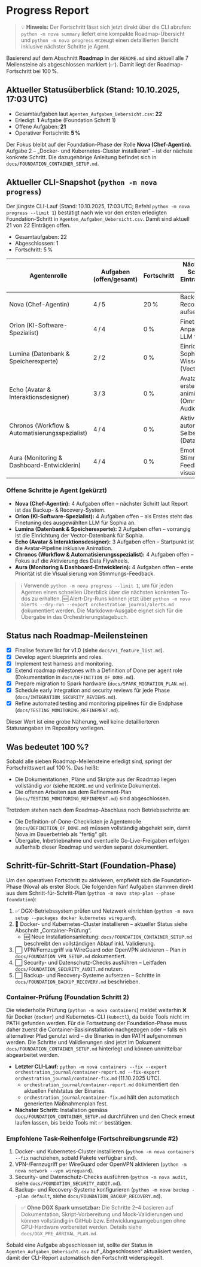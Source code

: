 # Progress Report

> 💡 **Hinweis:** Der Fortschritt lässt sich jetzt direkt über die CLI abrufen: `python -m nova summary` liefert eine kompakte Roadmap-Übersicht und `python -m nova progress` erzeugt einen detaillierten Bericht inklusive nächster Schritte je Agent.

Basierend auf dem Abschnitt **Roadmap** in der `README.md` sind aktuell alle 7 Meilensteine als abgeschlossen markiert (✅). Damit liegt der Roadmap-Fortschritt bei 100 %.

## Aktueller Statusüberblick (Stand: 10.10.2025, 17:03 UTC)

- Gesamtaufgaben laut `Agenten_Aufgaben_Uebersicht.csv`: **22**
- Erledigt: **1** Aufgabe (Foundation Schritt 1)
- Offene Aufgaben: **21**
- Operativer Fortschritt: **5 %**

Der Fokus bleibt auf der Foundation-Phase der Rolle **Nova (Chef-Agentin)**. Aufgabe 2 – „Docker- und Kubernetes-Cluster installieren“ – ist der nächste konkrete Schritt. Die dazugehörige Anleitung befindet sich in `docs/FOUNDATION_CONTAINER_SETUP.md`.

## Aktueller CLI-Snapshot (`python -m nova progress`)

Der jüngste CLI-Lauf (Stand: 10.10.2025, 17:03 UTC; Befehl `python -m nova progress --limit 1`) bestätigt nach wie vor den ersten erledigten Foundation-Schritt in `Agenten_Aufgaben_Uebersicht.csv`. Damit sind aktuell 21 von 22 Einträgen offen.

- Gesamtaufgaben: 22
- Abgeschlossen: 1
- Fortschritt: 5 %

| Agentenrolle | Aufgaben (offen/gesamt) | Fortschritt | Nächste konkrete Schritte (Top-Eintrag laut `--limit 1`) |
| --- | --- | --- | --- |
| Nova (Chef-Agentin) | 4 / 5 | 20 % | Backup- & Recovery-System aufsetzen |
| Orion (KI-Software-Spezialist) | 4 / 4 | 0 % | Finetuning & Anpassung des LLM für Sophia |
| Lumina (Datenbank & Speicherexperte) | 2 / 2 | 0 % | Einrichtung der Sophia-Wissensdatenbank (VectorDB) |
| Echo (Avatar & Interaktionsdesigner) | 3 / 3 | 0 % | Avatar-Pipeline erstellen & Avatar animieren (Omniverse, Audio2Face, Riva) |
| Chronos (Workflow & Automatisierungsspezialist) | 4 / 4 | 0 % | Aktivierung automatischer Selbstverbesserung (Data Flywheel) |
| Aura (Monitoring & Dashboard-Entwicklerin) | 4 / 4 | 0 % | Emotionales & Stimmungs-Feedback visualisieren |

### Offene Schritte je Agent (gekürzt)

- **Nova (Chef-Agentin):** 4 Aufgaben offen – nächster Schritt laut Report ist das Backup- & Recovery-System.
- **Orion (KI-Software-Spezialist):** 4 Aufgaben offen – als Erstes steht das Finetuning des ausgewählten LLM für Sophia an.
- **Lumina (Datenbank & Speicherexperte):** 2 Aufgaben offen – vorrangig ist die Einrichtung der Vector-Datenbank für Sophia.
- **Echo (Avatar & Interaktionsdesigner):** 3 Aufgaben offen – Startpunkt ist die Avatar-Pipeline inklusive Animation.
- **Chronos (Workflow & Automatisierungsspezialist):** 4 Aufgaben offen – Fokus auf die Aktivierung des Data Flywheels.
- **Aura (Monitoring & Dashboard-Entwicklerin):** 4 Aufgaben offen – erste Priorität ist die Visualisierung von Stimmungs-Feedback.

> ℹ️ Verwende `python -m nova progress --limit 1`, um für jeden Agenten einen schnellen Überblick über die nächsten konkreten To-dos zu erhalten.
> 🆕 Alert-Dry-Runs können jetzt über `python -m nova alerts --dry-run --export orchestration_journal/alerts.md` dokumentiert werden. Die Markdown-Ausgabe eignet sich für die Übergabe in das Orchestrierungstagebuch.

## Status nach Roadmap-Meilensteinen

- [x] Finalise feature list for v1.0 (siehe `docs/v1_feature_list.md`).
- [x] Develop agent blueprints and roles.
- [x] Implement test harness and monitoring.
- [x] Extend roadmap milestones with a Definition of Done per agent role (Dokumentation in `docs/DEFINITION_OF_DONE.md`).
- [x] Prepare migration to Spark hardware (`docs/SPARK_MIGRATION_PLAN.md`).
- [x] Schedule early integration and security reviews für jede Phase (`docs/INTEGRATION_SECURITY_REVIEWS.md`).
- [x] Refine automated testing and monitoring pipelines für die Endphase (`docs/TESTING_MONITORING_REFINEMENT.md`).

Dieser Wert ist eine grobe Näherung, weil keine detaillierteren Statusangaben im Repository vorliegen.

## Was bedeutet 100 %?

Sobald alle sieben Roadmap-Meilensteine erledigt sind, springt der Fortschrittswert auf 100 %. Das heißt:

- Die Dokumentationen, Pläne und Skripte aus der Roadmap liegen vollständig vor (siehe `README.md` und verlinkte Dokumente).
- Die offenen Arbeiten aus dem Refinement-Plan (`docs/TESTING_MONITORING_REFINEMENT.md`) sind abgeschlossen.

Trotzdem stehen nach dem Roadmap-Abschluss noch Betriebsschritte an:

- Die Definition-of-Done-Checklisten je Agentenrolle (`docs/DEFINITION_OF_DONE.md`) müssen vollständig abgehakt sein, damit Nova im Dauerbetrieb als "fertig" gilt.
- Übergabe, Inbetriebnahme und eventuelle Go-Live-Freigaben erfolgen außerhalb dieser Roadmap und werden separat dokumentiert.

## Schritt-für-Schritt-Start (Foundation-Phase)

Um den operativen Fortschritt zu aktivieren, empfiehlt sich die Foundation-Phase (Nova) als erster Block. Die folgenden fünf Aufgaben stammen direkt aus dem Schritt-für-Schritt-Plan (`python -m nova step-plan --phase foundation`):

1. ✅ DGX-Betriebssystem prüfen und Netzwerk einrichten (`python -m nova setup --packages docker kubernetes wireguard`).
2. 🔄 Docker- und Kubernetes-Cluster installieren – aktueller Status siehe Abschnitt „Container-Prüfung“.
   - 🆕 Neue Installationsanleitung: `docs/FOUNDATION_CONTAINER_SETUP.md` beschreibt den vollständigen Ablauf inkl. Validierung.
3. ⬜ VPN/Fernzugriff via WireGuard oder OpenVPN aktivieren – Plan in `docs/FOUNDATION_VPN_SETUP.md` dokumentiert.
4. ⬜ Security- und Datenschutz-Checks ausführen – Leitfaden `docs/FOUNDATION_SECURITY_AUDIT.md` nutzen.
5. ⬜ Backup- und Recovery-Systeme aufsetzen – Schritte in `docs/FOUNDATION_BACKUP_RECOVERY.md` beschrieben.

### Container-Prüfung (Foundation Schritt 2)

Die wiederholte Prüfung (`python -m nova containers`) meldet weiterhin ❌ für Docker (`docker`) und Kubernetes-CLI (`kubectl`), da beide Tools nicht im PATH gefunden werden. Für die Fortsetzung der Foundation-Phase muss daher zuerst die Container-Basisinstallation nachgezogen oder – falls ein alternativer Pfad genutzt wird – die Binaries in den PATH aufgenommen werden. Die Schritte und Validierungen sind jetzt im Dokument `docs/FOUNDATION_CONTAINER_SETUP.md` hinterlegt und können unmittelbar abgearbeitet werden.

- **Letzter CLI-Lauf:** `python -m nova containers --fix --export orchestration_journal/container-report.md --fix-export orchestration_journal/container-fix.md` (11.10.2025 UTC).
  - `orchestration_journal/container-report.md` dokumentiert den aktuellen Fehlstatus der Binaries.
  - `orchestration_journal/container-fix.md` hält den automatisch generierten Maßnahmenplan fest.
- **Nächster Schritt:** Installation gemäss `docs/FOUNDATION_CONTAINER_SETUP.md` durchführen und den Check erneut laufen lassen, bis beide Tools mit ✅ bestätigen.

### Empfohlene Task-Reihenfolge (Fortschreibungsrunde #2)

1. Docker- und Kubernetes-Cluster installieren (`python -m nova containers --fix` nachziehen, sobald Pakete verfügbar sind).
2. VPN-/Fernzugriff per WireGuard oder OpenVPN aktivieren (`python -m nova network --vpn wireguard`).
3. Security- und Datenschutz-Checks ausführen (`python -m nova audit`, siehe `docs/FOUNDATION_SECURITY_AUDIT.md`).
4. Backup- und Recovery-Systeme konfigurieren (`python -m nova backup --plan default`, siehe `docs/FOUNDATION_BACKUP_RECOVERY.md`).

> ✅ **Ohne DGX Spark umsetzbar:** Die Schritte 2–4 basieren auf Dokumentation, Skript-Vorbereitung und Mock-Validierungen und können vollständig in GitHub bzw. Entwicklungsumgebungen ohne GPU-Hardware vorbereitet werden. Details siehe `docs/DGX_PRE_ARRIVAL_PLAN.md`.

Sobald eine Aufgabe abgeschlossen ist, sollte der Status in `Agenten_Aufgaben_Uebersicht.csv` auf „Abgeschlossen“ aktualisiert werden, damit der CLI-Report automatisch den Fortschritt widerspiegelt.
